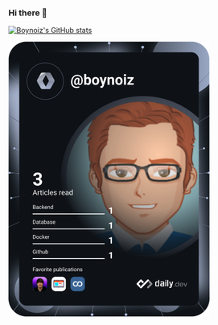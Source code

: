 ### Hi there 👋

[![Boynoiz's GitHub stats](https://github-readme-stats.vercel.app/api?username=boynoiz)](https://github.com/boynoiz/github-readme-stats)

<a href="https://app.daily.dev/boynoiz"><img src="https://raw.githubusercontent.com/boynoiz/boynoiz/main/devcard.svg" width="400" alt="Chris Bongers's Dev Card"/></a>
<!--
**boynoiz/boynoiz** is a ✨ _special_ ✨ repository because its `README.md` (this file) appears on your GitHub profile.

Here are some ideas to get you started:

- 🔭 I’m currently working on ...
- 🌱 I’m currently learning ...
- 👯 I’m looking to collaborate on ...
- 🤔 I’m looking for help with ...
- 💬 Ask me about ...
- 📫 How to reach me: ...
- 😄 Pronouns: ...
- ⚡ Fun fact: ...
-->
